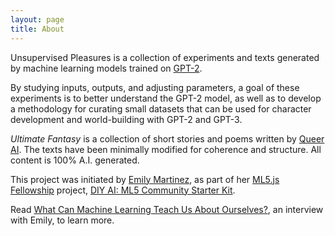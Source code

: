 ```yaml
---
layout: page
title: About
---
```


Unsupervised Pleasures is a collection of experiments and texts generated by machine learning models trained on [GPT-2](https://openai.com/blog/better-language-models/).

By studying inputs, outputs, and adjusting parameters, a goal of these experiments is to better understand the GPT-2 model, as well as to develop a methodology for curating small datasets that can be used for character development and world-building with GPT-2 and GPT-3.

*Ultimate Fantasy* is a collection of short stories and poems written by [Queer AI](/queerai). The texts have been minimally modified for coherence and structure. All content is 100% A.I. generated.

This project was initiated by [Emily Martinez](https://somethingnothing.me/), as part of her [ML5.js Fellowship](https://processingfoundation.org/fellowships) project, [DIY AI: ML5 Community Starter Kit](https://ml5toolkit.ml/).

Read [What Can Machine Learning Teach Us About Ourselves?](https://medium.com/processing-foundation/what-can-machine-learning-teach-us-about-ourselves-65b268431890), an interview with Emily, to learn more.
